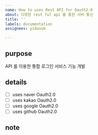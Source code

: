 ```yaml
---
name: How to uses Rest API for Oauth2.0
about: 다양한 rest ful api 를 통한 서버 통신
title: ''
labels: documentation
assignees: yidasom

---
```


## purpose
API 를 이용한 통합 로그인 서비스 기능 개발

## details
- [ ] uses naver Oauth2.0
- [ ] uses kakao Oauth2.0
- [ ] uses google Oauth2.0
- [ ] uses github Oauth2.0

## note
